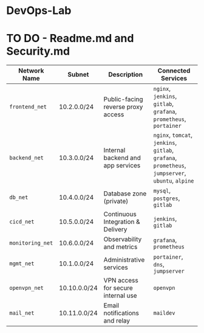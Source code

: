 # DevOps-Lab

# TO DO - Readme.md and Security.md


| Network Name     | Subnet       | Description                        | Connected Services                                                                                |
| ---------------- | ------------ | ---------------------------------- | ------------------------------------------------------------------------------------------------- |
| `frontend_net`   | 10.2.0.0/24  | Public-facing reverse proxy access | `nginx`, `jenkins`, `gitlab`, `grafana`, `prometheus`, `portainer`                                |
| `backend_net`    | 10.3.0.0/24  | Internal backend and app services  | `nginx`, `tomcat`, `jenkins`, `gitlab`, `grafana`, `prometheus`, `jumpserver`, `ubuntu`, `alpine` |
| `db_net`         | 10.4.0.0/24  | Database zone (private)            | `mysql`, `postgres`, `gitlab`                                                                     |
| `cicd_net`       | 10.5.0.0/24  | Continuous Integration & Delivery  | `jenkins`, `gitlab`                                                                               |
| `monitoring_net` | 10.6.0.0/24  | Observability and metrics          | `grafana`, `prometheus`                                                                           |
| `mgmt_net`       | 10.1.0.0/24  | Administrative services            | `portainer`, `dns`, `jumpserver`                                                                  |
| `openvpn_net`    | 10.10.0.0/24 | VPN access for secure internal use | `openvpn`                                                                                         |
| `mail_net`       | 10.11.0.0/24 | Email notifications and relay      | `maildev`                                                                                         |
